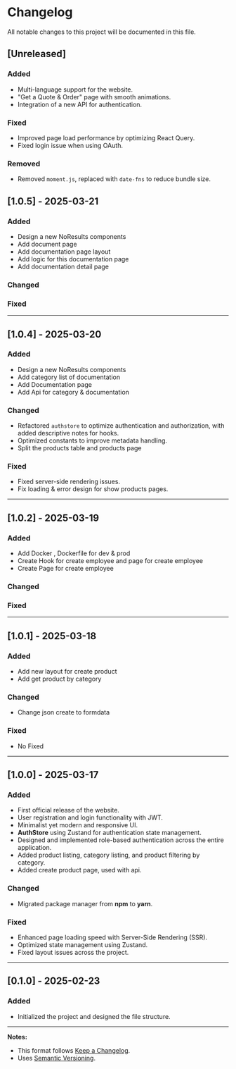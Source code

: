 # Changelog

All notable changes to this project will be documented in this file.

## [Unreleased]

### Added

- Multi-language support for the website.
- "Get a Quote & Order" page with smooth animations.
- Integration of a new API for authentication.

### Fixed

- Improved page load performance by optimizing React Query.
- Fixed login issue when using OAuth.

### Removed

- Removed `moment.js`, replaced with `date-fns` to reduce bundle size.

## [1.0.5] - 2025-03-21

### Added

- Design a new NoResults components
- Add document page
- Add documentation page layout
- Add logic for this documentation page
- Add documentation detail page

### Changed

### Fixed

---

## [1.0.4] - 2025-03-20

### Added

- Design a new NoResults components
- Add category list of documentation
- Add Documentation page
- Add Api for category & documentation

### Changed

- Refactored `authstore` to optimize authentication and authorization, with added descriptive notes for hooks.
- Optimized constants to improve metadata handling.
- Split the products table and products page

### Fixed

- Fixed server-side rendering issues.
- Fix loading & error design for show products pages.

---

## [1.0.2] - 2025-03-19

### Added

- Add Docker , Dockerfile for dev & prod
- Create Hook for create employee and page for create employee
- Create Page for create employee

### Changed

### Fixed

---

## [1.0.1] - 2025-03-18

### Added

- Add new layout for create product
- Add get product by category

### Changed

- Change json create to formdata

### Fixed

- No Fixed

---

## [1.0.0] - 2025-03-17

### Added

- First official release of the website.
- User registration and login functionality with JWT.
- Minimalist yet modern and responsive UI.
- **AuthStore** using Zustand for authentication state management.
- Designed and implemented role-based authentication across the entire application.
- Added product listing, category listing, and product filtering by category.
- Added create product page, used with api.

### Changed

- Migrated package manager from **npm** to **yarn**.

### Fixed

- Enhanced page loading speed with Server-Side Rendering (SSR).
- Optimized state management using Zustand.
- Fixed layout issues across the project.

---

## [0.1.0] - 2025-02-23

### Added

- Initialized the project and designed the file structure.

---

**Notes:**

- This format follows [Keep a Changelog](https://keepachangelog.com/).
- Uses [Semantic Versioning](https://semver.org/).
